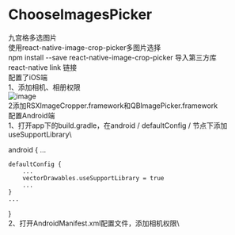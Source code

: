 # ChooseImagesPicker
九宫格多选图片\
使用react-native-image-crop-picker多图片选择\
npm install --save react-native-image-crop-picker 导入第三方库\
react-native link 链接 \
配置了iOS端 \
1、添加相机、相册权限\
![image](./1.png)\
2添加RSXImageCropper.framework和QBImagePicker.framework\
配置Android端\
1、打开app下的build.gradle，在android / defaultConfig / 节点下添加useSupportLibrary\

android {
    ...

    defaultConfig {
        ...
        vectorDrawables.useSupportLibrary = true
        ...
    }
    ...
}\
2、打开AndroidManifest.xml配置文件，添加相机权限\

<uses-permission android:name="android.permission.CAMERA"/>

